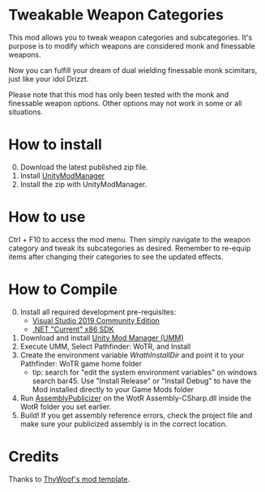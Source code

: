 # Tweakable Weapon Categories

This mod allows you to tweak weapon categories and subcategories. It's purpose is to modify which weapons are considered monk and finessable weapons.

Now you can fulfill your dream of dual wielding finessable monk scimitars, just like your idol Drizzt.

Please note that this mod has only been tested with the monk and finessable weapon options. Other options may not work in some or all situations.

# How to install

0. Download the latest published zip file.
1. Install [UnityModManager](https://www.nexusmods.com/site/mods/21)
2. Install the zip with UnityModManager.

# How to use

Ctrl + F10 to access the mod menu. Then simply navigate to the weapon category and tweak its subcategories as desired. Remember to re-equip items after changing their categories to see the updated effects.

# How to Compile

0. Install all required development pre-requisites:
	- [Visual Studio 2019 Community Edition](https://visualstudio.microsoft.com/downloads/)
	- [.NET "Current" x86 SDK](https://dotnet.microsoft.com/download/visual-studio-sdks)
1. Download and install [Unity Mod Manager (UMM)](https://www.nexusmods.com/site/mods/21)
2. Execute UMM, Select Pathfinder: WoTR, and Install
3. Create the environment variable *WrathInstallDir* and point it to your Pathfinder: WoTR game home folder
	- tip: search for "edit the system environment variables" on windows search bar45. Use "Install Release" or "Install Debug" to have the Mod installed directly to your Game Mods folder
4. Run [AssemblyPublicizer](https://github.com/CabbageCrow/AssemblyPublicizer) on the WotR Assembly-CSharp.dll inside the WotR folder you set earlier.
5. Build! If you get assembly reference errors, check the project file and make sure your publicized assembly is in the correct location.

# Credits

Thanks to [ThyWoof's mod template](https://github.com/ThyWoof/PathfinderWoTRModTemplate).
